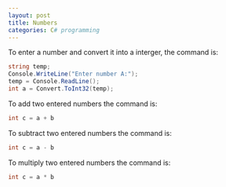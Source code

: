 ```yaml
--- 
layout: post
title: Numbers
categories: C# programming
---
```

 To enter a number and convert it into a interger, the command is:
 
 ```csharp
 string temp;
 Console.WriteLine("Enter number A:");
 temp = Console.ReadLine();
 int a = Convert.ToInt32(temp);
 ```
 
 To add two entered numbers the command is:
 
 ```csharp
 int c = a + b
 ```
 
  To subtract two entered numbers the command is:
 
 ```csharp
 int c = a - b
 ```
 
  To multiply two entered numbers the command is:
 
 ```csharp
 int c = a * b
 ```
